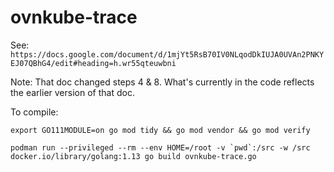 # ovnkube-trace

See: ```https://docs.google.com/document/d/1mjYt5RsB70IV0NLqodDkIUJA0UVAn2PNKYEJ07QBhG4/edit#heading=h.wr55qteuwbni```

Note: That doc changed steps 4 & 8.  What's currently in the code reflects the earlier version of that doc.


To compile:

```export GO111MODULE=on go mod tidy && go mod vendor && go mod verify ```

```podman run --privileged --rm --env HOME=/root -v `pwd`:/src -w /src docker.io/library/golang:1.13 go build ovnkube-trace.go```



